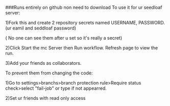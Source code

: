 ###Runs entirely on github non need to download
To use it for ur seedloaf server:

1)Fork this and create 2 repository secrets named USERNAME, PASSWORD.(ur eamil and seddloaf password)

( No one can see them after u set so it's really a secret)

2)Click Start the mc Server then Run workflow. Refresh page to view the run.

3)Add your friends as collaborators.


To prevent them from changing the code:

1)Go to settings>branchs>branch protection rule>Require status check>select "fail-job" or type if not appearred.

2)Set ur friends with read only access
